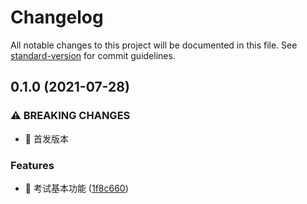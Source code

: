 # Changelog

All notable changes to this project will be documented in this file. See [standard-version](https://github.com/conventional-changelog/standard-version) for commit guidelines.

## 0.1.0 (2021-07-28)


### ⚠ BREAKING CHANGES

* 🧨 首发版本

### Features

* 🎸 考试基本功能 ([1f8c660](https://github.com/PanJiaChen/vue-element-admin/commit/1f8c6603e6da67994bbba325909225f359af37fb))
